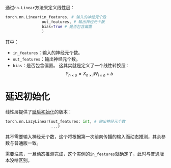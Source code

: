 通过`nn.Linear`方法来定义线性层：
```python
torch.nn.Linear(in_features, # 输入的神经元个数 
				out_features, # 输出神经元个数 
				bias=True # 是否包含偏置
				)
```
其中：
- `in_features`：输入的神经元个数。
- `out_features`：输出神经元个数。
- `bias`：是否包含偏置。
这其实就是定义了一个线性转换层：
$$
Y_{n×o}​=X_{n×i}​W_{i×o}​+b
$$

# 延迟初始化
线性层提供了[延后初始化](延后初始化.md)的版本：
```python
torch.nn.LazyLinear(out_features: int, # 输出神经元个数 
					...)
```
其不需要输入神经元个数，这个将根据第一次前向传播的输入而动态推测，其余参数与普通版一致。

需要注意，一旦动态推测完成，这个实例的`in_features`就确定了，此时与普通版本没啥区别。
